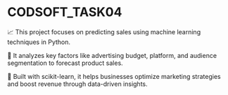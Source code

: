 # CODSOFT_TASK04
📈 This project focuses on predicting sales using machine learning techniques in Python.

🧠 It analyzes key factors like advertising budget, platform, and audience segmentation to forecast product sales.

🚀 Built with scikit-learn, it helps businesses optimize marketing strategies and boost revenue through data-driven insights.

